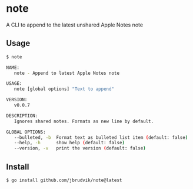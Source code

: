 # note

A CLI to append to the latest unshared Apple Notes note

## Usage

```sh
$ note

NAME:
   note - Append to latest Apple Notes note

USAGE:
   note [global options] "Text to append"

VERSION:
   v0.0.7

DESCRIPTION:
   Ignores shared notes. Formats as new line by default.

GLOBAL OPTIONS:
   --bulleted, -b  Format text as bulleted list item (default: false)
   --help, -h      show help (default: false)
   --version, -v   print the version (default: false)
```

## Install

```sh
$ go install github.com/jbrudvik/note@latest
```
